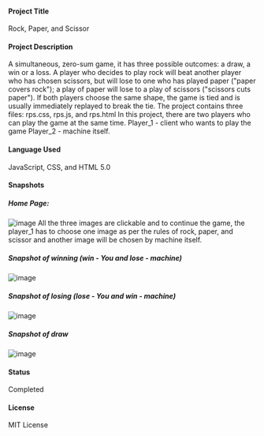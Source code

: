#### Project Title
Rock, Paper, and Scissor

#### Project Description
A simultaneous, zero-sum game, it has three possible outcomes: a draw, a win or a loss. A player who decides to play rock will beat another player who has chosen scissors, but will lose to one who has played paper ("paper covers rock"); a play of paper will lose to a play of scissors ("scissors cuts paper"). If both players choose the same shape, the game is tied and is usually immediately replayed to break the tie. 
The project contains three files: rps.css, rps.js, and rps.html
In this project, there are two players who can play the game at the same time. 
Player_1 - client who wants to play the game
Player_2 - machine itself.

#### Language Used
JavaScript, CSS, and HTML 5.0

#### Snapshots
##### Home Page: 
![image](https://user-images.githubusercontent.com/99959459/173144516-e09ff4d2-2dea-415d-9ae0-1a249999bbd7.png)
All the three images are clickable and to continue the game, the player_1 has to choose one image as per the rules of rock, paper, and scissor and another image will be chosen by machine itself.

##### Snapshot of winning (win - You and lose - machine)
![image](https://user-images.githubusercontent.com/99959459/173145092-8fd476b1-a3f1-4ee9-ab2c-4dd067f329e1.png)

##### Snapshot of losing (lose - You and win - machine)
![image](https://user-images.githubusercontent.com/99959459/173145286-2b871c97-a2e0-4243-bdbb-e8337b0d2027.png)

##### Snapshot of draw
![image](https://user-images.githubusercontent.com/99959459/173145409-2edfc0f8-7b9f-4da4-9e0e-1b5d345544e4.png)


#### Status
Completed

#### License
MIT License
